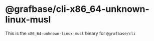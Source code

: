 # @grafbase/cli-x86_64-unknown-linux-musl

This is the `x86_64-unknown-linux-musl` binary for `@grafbase/cli`
